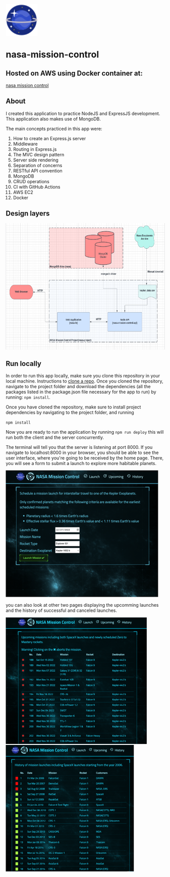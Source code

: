 <img src="images/nasa-icon.png" height="100"> 

# nasa-mission-control

## Hosted on AWS using Docker container at:

[nasa mission control](http://18.189.145.154:8000/)

## About
 I created this application to practice NodeJS and ExpressJS development. This application also makes use of MongoDB.
 
 The main concepts practiced in this app were:
 
 1. How to create an Express.js server
 2. Middleware
 3. Routing in Express.js
 4. The MVC design pattern
 5. Server side rendering
 6. Separation of concerns
 7. RESTful API convention
 8. MongoDB
 9. CRUD operations
 10. CI with GitHub Actions
 11. AWS EC2
 12. Docker
 
 ## Design layers
 
 <img src="images/Screenshot 2023-02-01 at 9.07.25 PM.png" height="400">
 
 ## Run locally 
 
 In order to run this app locally, make sure you clone this repository in your local machine. Instructions to [clone a repo](https://docs.github.com/en/repositories/creating-and-managing-repositories/cloning-a-repository). Once you cloned the repository, navigate to the project folder and download the dependencies (all the packages listed in the package.json file necessary for the app to run) by running: `npm install`.

 Once you have cloned the repository, make sure to install project dependencies by navigating to the project folder, and running
 
 `npm install`
 
 Now you are ready to run the application by running `npm run deploy` this will run both the client and the server concurrently.
 
 The terminal will tell you that the server is listening at port 8000. If you navigate to localhost:8000 in your browser, you should be able to see the user interface, where you're going to be received by the home page.
 There, you will see a form to submit a launch to explore more habitable planets.
 
 <img src="images/Screenshot 2022-12-27 at 6.04.19 PM.png" height="400">
 
 you can also look at other two pages displaying the upcomming launches and the history of successful and canceled launches.
 
 <img src="images/Screenshot 2023-02-01 at 8.03.58 PM.png" height="400">
 
 <img src="images/Screenshot 2023-02-01 at 8.04.13 PM.png" height="400">
 
 
 
 
 
